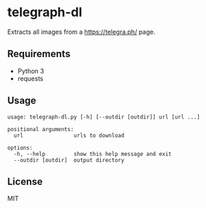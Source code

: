 # telegraph-dl

Extracts all images from a https://telegra.ph/ page.

## Requirements
 * Python 3
 * requests

## Usage
```
usage: telegraph-dl.py [-h] [--outdir [outdir]] url [url ...]

positional arguments:
  url                urls to download

options:
  -h, --help         show this help message and exit
  --outdir [outdir]  output directory
```

## License
MIT